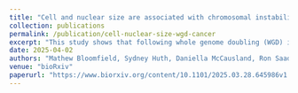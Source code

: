 ```yaml
---
title: "Cell and nuclear size are associated with chromosomal instability and tumorigenicity in cancer cells that undergo whole genome doubling"
collection: publications
permalink: /publication/cell-nuclear-size-wgd-cancer
excerpt: "This study shows that following whole genome doubling (WGD) in cancer cells, variations in cell and nuclear size influence chromosomal instability, tumorigenicity, and patient survival, with smaller tetraploid cells exhibiting greater fitness and tumor-forming potential."
date: 2025-04-02
authors: "Mathew Bloomfield, Sydney Huth, Daniella McCausland, Ron Saad, Nazia Bano, Tran Chau, Megan Sweet, Nicolaas Baudoin, Andrew McCaffrey, Kai Fluet, Eva M Schmelz, Uri Ben-David, Daniela Cimini"
venue: "bioRxiv"
paperurl: "https://www.biorxiv.org/content/10.1101/2025.03.28.645986v1.full"
---
```

